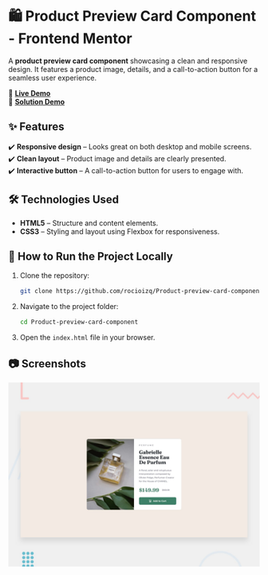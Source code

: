 # 🛍 Product Preview Card Component - Frontend Mentor

A **product preview card component** showcasing a clean and responsive design. It features a product image, details, and a call-to-action button for a seamless user experience.

🔗 **[Live Demo](https://product-preview-card-component-mocha-phi.vercel.app/)**  
🔗 **[Solution Demo](https://www.frontendmentor.io/solutions/product-preview-card-solution-Kqxzv0_AAi)**  

## ✨ Features  
✔️ **Responsive design** – Looks great on both desktop and mobile screens.  
✔️ **Clean layout** – Product image and details are clearly presented.  
✔️ **Interactive button** – A call-to-action button for users to engage with.  

## 🛠️ Technologies Used  
- **HTML5** – Structure and content elements.  
- **CSS3** – Styling and layout using Flexbox for responsiveness.  

## 🚀 How to Run the Project Locally  
1. Clone the repository:  
    ```bash
    git clone https://github.com/rocioizq/Product-preview-card-component.git
    ```  
2. Navigate to the project folder:  
    ```bash
    cd Product-preview-card-component
    ```  
3. Open the `index.html` file in your browser.  

## 📷 Screenshots  
![Product Preview Card Screenshot](./design/desktop-preview.jpg)  
